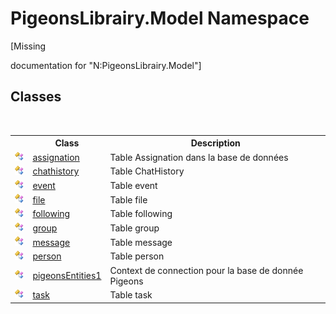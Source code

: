# PigeonsLibrairy.Model Namespace
 

\[Missing <summary> documentation for "N:PigeonsLibrairy.Model"\]


## Classes
&nbsp;<table><tr><th></th><th>Class</th><th>Description</th></tr><tr><td>![Public class](media/pubclass.gif "Public class")</td><td><a href="912fb7ce-cbcd-e571-4846-3144af127f9c">assignation</a></td><td>
Table Assignation dans la base de données</td></tr><tr><td>![Public class](media/pubclass.gif "Public class")</td><td><a href="f6e3b8f2-5289-041c-bfed-7d1e9141308b">chathistory</a></td><td>
Table ChatHistory</td></tr><tr><td>![Public class](media/pubclass.gif "Public class")</td><td><a href="62ad5042-cbd2-c4c9-25f7-10ea54ad8366">event</a></td><td>
Table event</td></tr><tr><td>![Public class](media/pubclass.gif "Public class")</td><td><a href="bc367c74-242e-d302-4919-fcd1d70eb58d">file</a></td><td>
Table file</td></tr><tr><td>![Public class](media/pubclass.gif "Public class")</td><td><a href="31397466-28b4-3b58-1aa9-d8ca73b55c33">following</a></td><td>
Table following</td></tr><tr><td>![Public class](media/pubclass.gif "Public class")</td><td><a href="30daa006-0f38-7d8e-5d44-43f8187b044c">group</a></td><td>
Table group</td></tr><tr><td>![Public class](media/pubclass.gif "Public class")</td><td><a href="891709b8-1ff0-58b3-9aa4-f3f06f37a146">message</a></td><td>
Table message</td></tr><tr><td>![Public class](media/pubclass.gif "Public class")</td><td><a href="a9ed19a7-a394-5e30-cca4-a3883320ea27">person</a></td><td>
Table person</td></tr><tr><td>![Public class](media/pubclass.gif "Public class")</td><td><a href="245a4bc1-0cab-0f9a-129c-9375641dc5f0">pigeonsEntities1</a></td><td>
Context de connection pour la base de donnée Pigeons</td></tr><tr><td>![Public class](media/pubclass.gif "Public class")</td><td><a href="ed7fd571-3ebd-bb10-4923-b1c31d5523f3">task</a></td><td>
Table task</td></tr></table>&nbsp;
